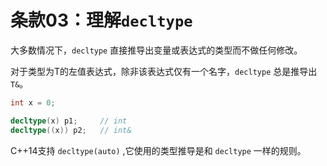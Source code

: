 # 条款03：理解`decltype`

大多数情况下，`decltype` 直接推导出变量或表达式的类型而不做任何修改。

对于类型为T的左值表达式，除非该表达式仅有一个名字，`decltype` 总是推导出 `T&`。

```cpp
int x = 0;

decltype(x) p1;     // int  
decltype((x)) p2;   // int&
```

C++14支持 `decltype(auto)` ,它使用的类型推导是和 `decltype` 一样的规则。